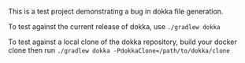 This is a test project demonstrating a bug in dokka file generation.

To test against the current release of dokka, use `./gradlew dokka`

To test against a local clone of the dokka repository, build your docker clone then run `./gradlew dokka -PdokkaClone=/path/to/dokka/clone`


